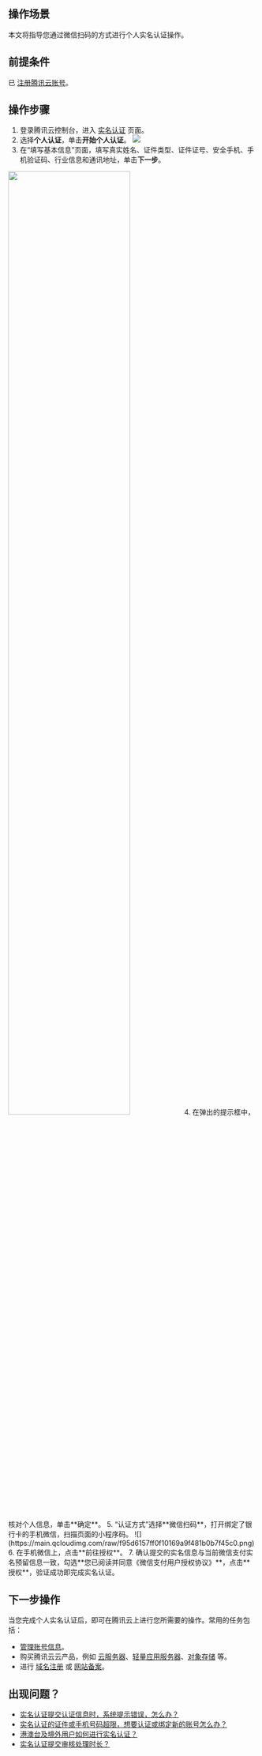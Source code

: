 ## 操作场景
本文将指导您通过微信扫码的方式进行个人实名认证操作。

##  前提条件
已 [注册腾讯云账号](https://cloud.tencent.com/document/product/378/17985)。

## 操作步骤

1. 登录腾讯云控制台，进入 [实名认证](https://console.cloud.tencent.com/developer/auth) 页面。
2. 选择**个人认证**，单击**开始个人认证**。
![](https://qcloudimg.tencent-cloud.cn/raw/80fd0ead1c30c829e1842c690d4cf91c.png)
3. 在“填写基本信息”页面，填写真实姓名、证件类型、证件证号、安全手机、手机验证码、行业信息和通讯地址，单击**下一步**。
<img src="https://qcloudimg.tencent-cloud.cn/raw/dee05b6db015edfa71d1dd7b9c4b4342.png" width="70%">
4. 在弹出的提示框中，核对个人信息，单击**确定**。
5. “认证方式”选择**微信扫码**，打开绑定了银行卡的手机微信，扫描页面的小程序码。
![](https://main.qcloudimg.com/raw/f95d6157ff0f10169a9f481b0b7f45c0.png)
6. 在手机微信上，点击**前往授权**。
7. 确认提交的实名信息与当前微信支付实名预留信息一致，勾选**您已阅读并同意《微信支付用户授权协议》**，点击**授权**，验证成功即完成实名认证。


## 下一步操作

当您完成个人实名认证后，即可在腾讯云上进行您所需要的操作。常用的任务包括：
- [管理账号信息](https://cloud.tencent.com/document/product/378/55639)。
- 购买腾讯云云产品，例如 [云服务器](https://cloud.tencent.com/document/product/213)、[轻量应用服务器](https://cloud.tencent.com/document/product/1207)、[对象存储](https://cloud.tencent.com/document/product/436) 等。
- 进行 [域名注册](https://cloud.tencent.com/document/product/242) 或 [网站备案](https://cloud.tencent.com/document/product/243)。


## 出现问题？

- [实名认证提交认证信息时，系统提示错误，怎么办？](https://cloud.tencent.com/document/product/378/55619#.E5.AE.9E.E5.90.8D.E8.AE.A4.E8.AF.81.E6.8F.90.E4.BA.A4.E8.AE.A4.E8.AF.81.E4.BF.A1.E6.81.AF.E6.97.B6.EF.BC.8C.E7.B3.BB.E7.BB.9F.E6.8F.90.E7.A4.BA.E9.94.99.E8.AF.AF.EF.BC.8C.E6.80.8E.E4.B9.88.E5.8A.9E.EF.BC.9F)
- [实名认证的证件或手机号码超限，想要认证或绑定新的账号怎么办？](https://cloud.tencent.com/document/product/378/55619#.E5.AE.9E.E5.90.8D.E8.AE.A4.E8.AF.81.E7.9A.84.E8.AF.81.E4.BB.B6.E6.88.96.E6.89.8B.E6.9C.BA.E5.8F.B7.E7.A0.81.E8.B6.85.E9.99.90.EF.BC.8C.E6.83.B3.E8.A6.81.E8.AE.A4.E8.AF.81.E6.88.96.E7.BB.91.E5.AE.9A.E6.96.B0.E7.9A.84.E8.B4.A6.E5.8F.B7.E6.80.8E.E4.B9.88.E5.8A.9E.EF.BC.9F)
- [港澳台及境外用户如何进行实名认证？](https://cloud.tencent.com/document/product/378/55619#.E6.B8.AF.E6.BE.B3.E5.8F.B0.E5.8F.8A.E5.A2.83.E5.A4.96.E7.94.A8.E6.88.B7.E5.A6.82.E4.BD.95.E8.BF.9B.E8.A1.8C.E5.AE.9E.E5.90.8D.E8.AE.A4.E8.AF.81.EF.BC.9F)
- [实名认证提交审核处理时长？](https://cloud.tencent.com/document/product/378/55619#.E5.AE.9E.E5.90.8D.E8.AE.A4.E8.AF.81.E6.8F.90.E4.BA.A4.E5.AE.A1.E6.A0.B8.E5.A4.84.E7.90.86.E6.97.B6.E9.95.BF.EF.BC.9F)


